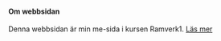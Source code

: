 #### <i class="fas fa-info-circle"></i> Om webbsidan

Denna webbsidan är min me-sida i kursen Ramverk1. [Läs mer](om) 
